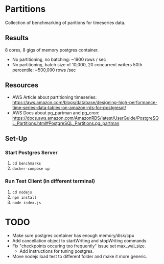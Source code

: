 # Partitions

Collection of benchmarking of paritions for timeseries data.

## Results
8 cores, 8 gigs of memory postgres container.

- No partitioning, no batching: ~1900 rows / sec
- No partitioning, batch size of 10,000, 20 concurrent writers 50th percentile: ~500,000 rows /sec

## Resources
- AWS Article about partitioning timeseries: https://aws.amazon.com/blogs/database/designing-high-performance-time-series-data-tables-on-amazon-rds-for-postgresql/
- AWS Docs about pg_partman and pg_cron: https://docs.aws.amazon.com/AmazonRDS/latest/UserGuide/PostgreSQL_Partitions.html#PostgreSQL_Partitions.pg_partman

## Set-Up

### Start Postgres Server
1. `cd benchmarks`
2. `docker-compose up`

### Run Test Client (in different terminal)
1. `cd nodejs`
2. `npm install`
3. `node index.js`

# TODO
- Make sure postgres container has enough memory/disk/cpu
- Add cancellation object to startWriting and stopWriting commands
- Fix "checkpoints occuring too frequently" issue set max_wal_size.
    - Add instructions for tuning postgres.
- Move nodejs load test to different folder and make it more generic.